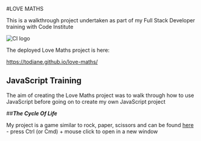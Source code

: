 #LOVE MATHS

This is a walkthrough project undertaken as part of my Full Stack Developer training with Code Institute

![CI logo](https://codeinstitute.s3.amazonaws.com/fullstack/ci_logo_small.png)


The deployed Love Maths project is here:

<https://todiane.github.io/love-maths/>

## JavaScript Training

The aim of creating the Love Maths project was to walk through how to use JavaScript before going on to create my own JavaScript project

##***The Cycle Of Life***

My project is a game similar to rock, paper, scissors and can be found [here](https://todiane.github.io/cycle-of-life-p2/) - press Ctrl (or Cmd) + mouse click to open in a new window


